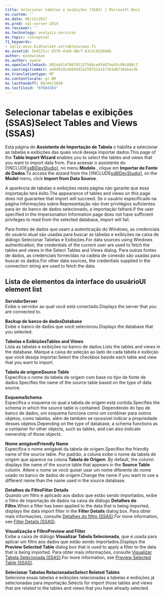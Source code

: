```yaml
---
title: Selecionar tabelas e exibições (SSAS) | Microsoft Docs
ms.custom: ''
ms.date: 06/13/2017
ms.prod: sql-server-2014
ms.reviewer: ''
ms.technology: analysis-services
ms.topic: conceptual
f1_keywords:
- sql12.asvs.bidtoolset.seltablesviews.f1
ms.assetid: 5e8121cc-03f0-4168-98cf-63c5c032bb0b
author: minewiskan
ms.author: owend
ms.openlocfilehash: 891da51478670122f5dbce8fdd7be55c98c898c7
ms.sourcegitcommit: ad4d92dce894592a259721a1571b1d8736abacdb
ms.translationtype: MT
ms.contentlocale: pt-BR
ms.lasthandoff: 08/04/2020
ms.locfileid: "87684383"
---
```

# <a name="select-tables-and-views-ssas"></a><span data-ttu-id="27511-102">Selecionar tabelas e exibições (SSAS)</span><span class="sxs-lookup"><span data-stu-id="27511-102">Select Tables and Views (SSAS)</span></span>
  <span data-ttu-id="27511-103">Esta página do **Assistente de Importação de Tabela** o habilita a selecionar as tabelas e exibições das quais você deseja importar dados.</span><span class="sxs-lookup"><span data-stu-id="27511-103">This page of the **Table Import Wizard** enables you to select the tables and views that you want to import data from.</span></span> <span data-ttu-id="27511-104">Para acessar o assistente do [!INCLUDE[ssBIDevStudio](../includes/ssbidevstudio-md.md)], no menu **Modelo** , clique em **Importar de Fonte de Dados**.</span><span class="sxs-lookup"><span data-stu-id="27511-104">To access the wizard from the [!INCLUDE[ssBIDevStudio](../includes/ssbidevstudio-md.md)], on the **Model** menu, click **Import from Data Source**.</span></span>  
  
 <span data-ttu-id="27511-105">A aparência de tabelas e exibições nesta página não garante que essa importação terá êxito.</span><span class="sxs-lookup"><span data-stu-id="27511-105">The appearance of tables and views on this page does not guarantee that import will succeed.</span></span> <span data-ttu-id="27511-106">Se o usuário especificado na página Informações sobre Representação não tiver privilégios suficientes para ler do banco de dados selecionado, a importação falhará.</span><span class="sxs-lookup"><span data-stu-id="27511-106">If the user specified in the Impersonation Information page does not have sufficient privileges to read from the selected database, import will fail.</span></span>  
  
 <span data-ttu-id="27511-107">Para fontes de dados que usam a autenticação do Windows, as credenciais do usuário atual são usadas para buscar as tabelas e exibições na caixa de diálogo Selecionar Tabelas e Exibições.</span><span class="sxs-lookup"><span data-stu-id="27511-107">For data sources using Windows authentication, the credentials of the current user are used to fetch the tables and views in the Select Tables and Views dialog.</span></span> <span data-ttu-id="27511-108">Para outras fontes de dados, as credenciais fornecidas na cadeia de conexão são usadas para buscar os dados.</span><span class="sxs-lookup"><span data-stu-id="27511-108">For other data sources, the credentials supplied in the connection string are used to fetch the data.</span></span>  
  
## <a name="ui-element-list"></a><span data-ttu-id="27511-109">Lista de elementos da interface do usuário</span><span class="sxs-lookup"><span data-stu-id="27511-109">UI element list</span></span>  
 <span data-ttu-id="27511-110">**Servidor**</span><span class="sxs-lookup"><span data-stu-id="27511-110">**Server**</span></span>  
 <span data-ttu-id="27511-111">Exibe o servidor ao qual você está conectado.</span><span class="sxs-lookup"><span data-stu-id="27511-111">Displays the server that you are connected to.</span></span>  
  
 <span data-ttu-id="27511-112">**Backup de banco de dados**</span><span class="sxs-lookup"><span data-stu-id="27511-112">**Database**</span></span>  
 <span data-ttu-id="27511-113">Exibe o banco de dados que você selecionou.</span><span class="sxs-lookup"><span data-stu-id="27511-113">Displays the database that you selected.</span></span>  
  
 <span data-ttu-id="27511-114">**Tabelas e Exibições**</span><span class="sxs-lookup"><span data-stu-id="27511-114">**Tables and Views**</span></span>  
 <span data-ttu-id="27511-115">Lista as tabelas e exibições no banco de dados.</span><span class="sxs-lookup"><span data-stu-id="27511-115">Lists the tables and views in the database.</span></span> <span data-ttu-id="27511-116">Marque a caixa de seleção ao lado de cada tabela e exibição que você deseja importar.</span><span class="sxs-lookup"><span data-stu-id="27511-116">Select the checkbox beside each table and view that you want to import.</span></span>  
  
 <span data-ttu-id="27511-117">**Tabela de origem**</span><span class="sxs-lookup"><span data-stu-id="27511-117">**Source Table**</span></span>  
 <span data-ttu-id="27511-118">Especifica o nome da tabela de origem com base no tipo de fonte de dados.</span><span class="sxs-lookup"><span data-stu-id="27511-118">Specifies the name of the source table based on the type of data source.</span></span>  
  
 <span data-ttu-id="27511-119">**Esquema**</span><span class="sxs-lookup"><span data-stu-id="27511-119">**Schema**</span></span>  
 <span data-ttu-id="27511-120">Especifica o esquema no qual a tabela de origem está contida.</span><span class="sxs-lookup"><span data-stu-id="27511-120">Specifies the schema in which the source table is contained.</span></span> <span data-ttu-id="27511-121">Dependendo do tipo de banco de dados, um esquema funciona como um contêiner para outros objetos, como tabelas, além de também se rpossível indicar a propriedade desses objetos.</span><span class="sxs-lookup"><span data-stu-id="27511-121">Depending on the type of database, a schema functions as a container for other objects, such as tables, and can also indicate ownership of those objects.</span></span>  
  
 <span data-ttu-id="27511-122">**Nome amigável**</span><span class="sxs-lookup"><span data-stu-id="27511-122">**Friendly Name**</span></span>  
 <span data-ttu-id="27511-123">Especifica o nome amigável da tabela de origem.</span><span class="sxs-lookup"><span data-stu-id="27511-123">Specifies the friendly name of the source table.</span></span> <span data-ttu-id="27511-124">Por padrão, a coluna exibe o nome da tabela de origem que aparece na coluna **Tabela de Origem** .</span><span class="sxs-lookup"><span data-stu-id="27511-124">By default, the column displays the name of the source table that appears in the **Source Table** column.</span></span> <span data-ttu-id="27511-125">Altere o nome se você quiser usar um nome diferente do nome usado no banco de dados de origem.</span><span class="sxs-lookup"><span data-stu-id="27511-125">Change the name if you want to use a different name than the name used in the source database.</span></span>  
  
 <span data-ttu-id="27511-126">**Detalhes do Filtro**</span><span class="sxs-lookup"><span data-stu-id="27511-126">**Filter Details**</span></span>  
 <span data-ttu-id="27511-127">Quando um filtro é aplicado aos dados que estão sendo importados, exibe o filtro de importação de dados na caixa de diálogo **Detalhes do Filtro**.</span><span class="sxs-lookup"><span data-stu-id="27511-127">When a filter has been applied to the data that is being imported, displays the data import filter in the **Filter Details** dialog box.</span></span> <span data-ttu-id="27511-128">Para obter mais informações, consulte [Detalhes do filtro &#40;SSAS&#41;](filter-details-ssas.md).</span><span class="sxs-lookup"><span data-stu-id="27511-128">For more information, see [Filter Details &#40;SSAS&#41;](filter-details-ssas.md).</span></span>  
  
 <span data-ttu-id="27511-129">**Visualização e Filtro**</span><span class="sxs-lookup"><span data-stu-id="27511-129">**Preview and Filter**</span></span>  
 <span data-ttu-id="27511-130">Exibe a caixa de diálogo **Visualizar Tabela Selecionada**, que é usada para aplicar um filtro aos dados que estão sendo importados.</span><span class="sxs-lookup"><span data-stu-id="27511-130">Displays the **Preview Selected Table** dialog box that is used to apply a filter to the data that is being imported.</span></span> <span data-ttu-id="27511-131">Para obter mais informações, consulte [Visualizar Tabela Selecionada &#40;SSAS&#41;](preview-selected-table-ssas.md).</span><span class="sxs-lookup"><span data-stu-id="27511-131">For more information, see [Preview Selected Table &#40;SSAS&#41;](preview-selected-table-ssas.md).</span></span>  
  
 <span data-ttu-id="27511-132">**Selecionar Tabelas Relacionadas**</span><span class="sxs-lookup"><span data-stu-id="27511-132">**Select Related Tables**</span></span>  
 <span data-ttu-id="27511-133">Seleciona essas tabelas e exibições relacionadas a tabelas e exibições já selecionadas para importação.</span><span class="sxs-lookup"><span data-stu-id="27511-133">Selects for import those tables and views that are related to the tables and views that you have already selected.</span></span>  
  
  
